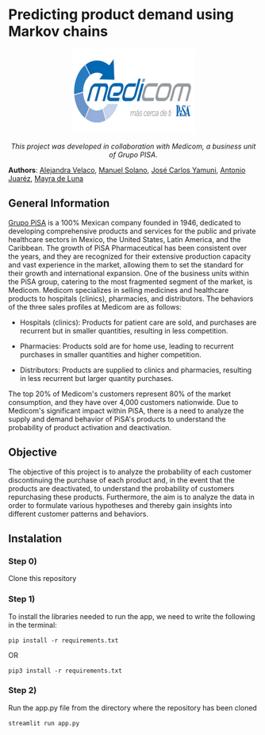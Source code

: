 # Predicting product demand using Markov chains

<p align="center">
<img src="images/medicom.png" alt="medicom" width="250" height="170">
</p>

<p align="center">
  <em> This project was developed in collaboration with Medicom, a business unit of Grupo PISA. </em>
</p>

__Authors__: [Alejandra Velaco](https://github.com/Aleevz), [Manuel Solano](https://github.com/manuelsolan-o), [José Carlos Yamuni](https://github.com/josecyamuni), [Antonio Juaréz](https://github.com/JAJP2203), [Mayra de Luna](https://github.com/mayradlu)

## General Information

[Grupo PiSA](https://www.pisa.com.mx/) is a 100% Mexican company founded in 1946, dedicated to developing comprehensive products and services for the public and private healthcare sectors in Mexico, the United States, Latin America, and the Caribbean. The growth of PiSA Pharmaceutical has been consistent over the years, and they are recognized for their extensive production capacity and vast experience in the market, allowing them to set the standard for their growth and international expansion. One of the business units within the PiSA group, catering to the most fragmented segment of the market, is Medicom. Medicom specializes in selling medicines and healthcare products to hospitals (clinics), pharmacies, and distributors. The behaviors of the three sales profiles at Medicom are as follows:

* Hospitals (clinics): Products for patient care are sold, and purchases are recurrent but in smaller quantities, resulting in less competition.

* Pharmacies: Products sold are for home use, leading to recurrent purchases in smaller quantities and higher competition.

* Distributors: Products are supplied to clinics and pharmacies, resulting in less recurrent but larger quantity purchases.

The top 20% of Medicom's customers represent 80% of the market consumption, and they have over 4,000 customers nationwide. Due to Medicom's significant impact within PiSA, there is a need to analyze the supply and demand behavior of PiSA's products to understand the probability of product activation and deactivation.

## Objective

The objective of this project is to analyze the probability of each customer discontinuing the purchase of each product and, in the event that the products are deactivated, to understand the probability of customers repurchasing these products. Furthermore, the aim is to analyze the data in order to formulate various hypotheses and thereby gain insights into different customer patterns and behaviors.

## Instalation

### Step 0)

Clone this repository

### Step 1)

To install the libraries needed to run the app, we need to write the following in the terminal:

    pip install -r requirements.txt

OR

    pip3 install -r requirements.txt

### Step 2)
Run the app.py file from the directory where the repository has been cloned

    streamlit run app.py
